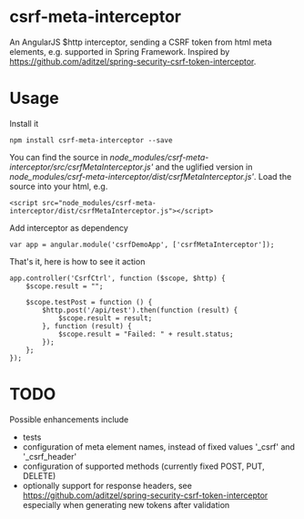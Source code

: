 # csrf-meta-interceptor
An AngularJS $http interceptor, sending a CSRF token from html meta elements, e.g. supported in Spring Framework.
Inspired by https://github.com/aditzel/spring-security-csrf-token-interceptor.

# Usage

Install it
```
npm install csrf-meta-interceptor --save
```
You can find the source in _node_modules/csrf-meta-interceptor/src/csrfMetaInterceptor.js'_ and the uglified version in _node_modules/csrf-meta-interceptor/dist/csrfMetaInterceptor.js'_. Load the source into your html, e.g.
```
<script src="node_modules/csrf-meta-interceptor/dist/csrfMetaInterceptor.js"></script>
```

Add interceptor as dependency
```
var app = angular.module('csrfDemoApp', ['csrfMetaInterceptor']);
```

That's it, here is how to see it action
```
app.controller('CsrfCtrl', function ($scope, $http) {
	$scope.result = "";

	$scope.testPost = function () {
		$http.post('/api/test').then(function (result) {
			$scope.result = result;
		}, function (result) {
			$scope.result = "Failed: " + result.status;
		});
	};
});
```

# TODO

Possible enhancements include
- tests
- configuration of meta element names, instead of fixed values '\_csrf' and '\_csrf_header'
- configuration of supported methods (currently fixed POST, PUT, DELETE)
- optionally support for response headers, see https://github.com/aditzel/spring-security-csrf-token-interceptor especially when generating new tokens after validation
